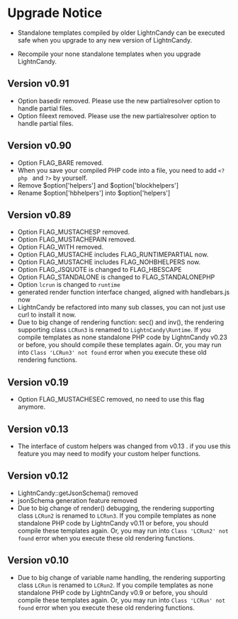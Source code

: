 Upgrade Notice
==============

* Standalone templates compiled by older LightnCandy can be executed safe when you upgrade to any new version of LightnCandy.

* Recompile your none standalone templates when you upgrade LightnCandy.

Version v0.91
-------------
* Option basedir removed. Please use the new partialresolver option to handle partial files.
* Option fileext removed. Please use the new partialresolver option to handle partial files.

Version v0.90
-------------
* Option FLAG_BARE removed.
* When you save your compiled PHP code into a file, you need to add `<?php ` and `?>` by yourself.
* Remove $option['helpers'] and $option['blockhelpers']
* Rename $option['hbhelpers'] into $option['helpers']

Version v0.89
-------------
* Option FLAG_MUSTACHESP removed.
* Option FLAG_MUSTACHEPAIN removed.
* Option FLAG_WITH removed.
* Option FLAG_MUSTACHE includes FLAG_RUNTIMEPARTIAL now.
* Option FLAG_MUSTACHE includes FLAG_NOHBHELPERS now.
* Option FLAG_JSQUOTE is changed to FLAG_HBESCAPE
* Option FLAG_STANDALONE is changed to FLAG_STANDALONEPHP
* Option `lcrun` is changed to `runtime`
* generated render function interface changed, aligned with handlebars.js now
* LightnCandy be refactored into many sub classes, you can not just use curl to install it now.
* Due to big change of rendering function: sec() and inv(), the rendering supporting class `LCRun3` is renamed to `LightnCandy\Runtime`. If you compile templates as none standalone PHP code by LightnCandy v0.23 or before, you should compile these templates again. Or, you may run into `Class 'LCRun3' not found` error when you execute these old rendering functions.

Version v0.19
-------------
* Option FLAG_MUSTACHESEC removed, no need to use this flag anymore.

Version v0.13
-------------
* The interface of custom helpers was changed from v0.13 . if you use this feature you may need to modify your custom helper functions.

Version v0.12
-------------
* LightnCandy::getJsonSchema() removed
* jsonSchema generation feature removed
* Due to big change of render() debugging, the rendering supporting class `LCRun2` is renamed to `LCRun3`. If you compile templates as none standalone PHP code by LightnCandy v0.11 or before, you should compile these templates again. Or, you may run into `Class 'LCRun2' not found` error when you execute these old rendering functions.

Version v0.10
------------
* Due to big change of variable name handling, the rendering supporting class `LCRun` is renamed to `LCRun2`. If you compile templates as none standalone PHP code by LightnCandy v0.9 or before, you should compile these templates again. Or, you may run into `Class 'LCRun' not found` error when you execute these old rendering functions.
